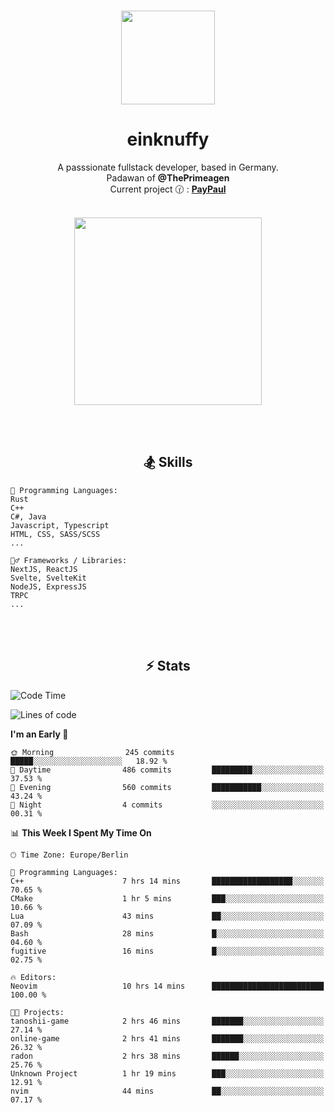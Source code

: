 <p align="center">
   <br />
   <a href="https://github.com/einKnuffy" target="_blank"><img width="150px" src="https://avatars.githubusercontent.com/u/66639485?s=400&u=fc9b6f7cbddb6dfbb93dc63483f7fc7aee75ac2e&v=4" /></a>
   <h1 align="center"><b>einknuffy</b></h1>
   <p align="center">A passsionate fullstack developer, based in Germany. <br/>
   Padawan of <b>@ThePrimeagen</b> <br/>
   Current project 🕜 : <b><a href="https://github.com/einKnuffy/paypaul">PayPaul</a></b><br/><br/>
      
   <p align="center">
      <img src="https://lanyard.cnrad.dev/api/675737917200662539" alt="" width="300px" /></p>
   </p>
</p>

<br/><br/>

<p align="center">
     <h2 align="center"><b>🏂 Skills</b></h2>
      <p align="center">
<!-- <p align="center"><b>That's it. Thanks for reading my profile 🤓</b></p>
<p align="center">
<img align="center" width="150px" src="https://i.kym-cdn.com/entries/icons/facebook/000/016/546/hidethepainharold.jpg" /></p><br/><br/> -->

```text
💬 Programming Languages:
Rust
C++
C#, Java
Javascript, Typescript
HTML, CSS, SASS/SCSS
...

🤹‍♂️ Frameworks / Libraries:
NextJS, ReactJS
Svelte, SvelteKit
NodeJS, ExpressJS
TRPC
...
```
</p>
</p>

<br/><br/>

<p align="center">
    <h2 align="center"><b>⚡ Stats</b></h2>
    <p align="center">

<!--START_SECTION:waka-->
![Code Time](http://img.shields.io/badge/Code%20Time-151%20hrs%207%20mins-blue)

![Lines of code](https://img.shields.io/badge/From%20Hello%20World%20I%27ve%20Written-8.3%20million%20lines%20of%20code-blue)

**I'm an Early 🐤** 

```text
🌞 Morning                245 commits         █████░░░░░░░░░░░░░░░░░░░░   18.92 % 
🌆 Daytime                486 commits         █████████░░░░░░░░░░░░░░░░   37.53 % 
🌃 Evening                560 commits         ███████████░░░░░░░░░░░░░░   43.24 % 
🌙 Night                  4 commits           ░░░░░░░░░░░░░░░░░░░░░░░░░   00.31 % 
```


📊 **This Week I Spent My Time On** 

```text
🕑︎ Time Zone: Europe/Berlin

💬 Programming Languages: 
C++                      7 hrs 14 mins       ██████████████████░░░░░░░   70.65 % 
CMake                    1 hr 5 mins         ███░░░░░░░░░░░░░░░░░░░░░░   10.66 % 
Lua                      43 mins             ██░░░░░░░░░░░░░░░░░░░░░░░   07.09 % 
Bash                     28 mins             █░░░░░░░░░░░░░░░░░░░░░░░░   04.60 % 
fugitive                 16 mins             █░░░░░░░░░░░░░░░░░░░░░░░░   02.75 % 

🔥 Editors: 
Neovim                   10 hrs 14 mins      █████████████████████████   100.00 % 

🐱‍💻 Projects: 
tanoshii-game            2 hrs 46 mins       ███████░░░░░░░░░░░░░░░░░░   27.14 % 
online-game              2 hrs 41 mins       ███████░░░░░░░░░░░░░░░░░░   26.32 % 
radon                    2 hrs 38 mins       ██████░░░░░░░░░░░░░░░░░░░   25.76 % 
Unknown Project          1 hr 19 mins        ███░░░░░░░░░░░░░░░░░░░░░░   12.91 % 
nvim                     44 mins             ██░░░░░░░░░░░░░░░░░░░░░░░   07.17 % 
```


<!--END_SECTION:waka-->

   </p>
</p>

<br/>
